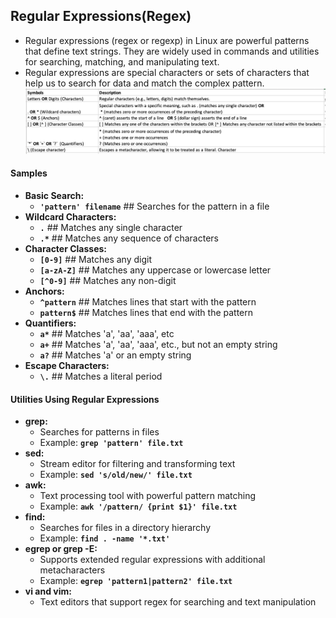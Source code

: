 ## Regular Expressions(Regex)
- Regular expressions (regex or regexp) in Linux are powerful patterns that define text strings. They are widely used in commands and utilities for searching, matching, and manipulating text. 
- Regular expressions are special characters or sets of characters that help us to search for data and match the complex pattern.
![](./images/Regex.png)

#### Samples
- **Basic Search:**
  - **`'pattern' filename`**                       ## Searches for the pattern in a file
- **Wildcard Characters:**
  - **`.`**                                             ## Matches any single character
  - **`.*`**                                            ## Matches any sequence of characters
- **Character Classes:**
  - **`[0-9]`**                                         ## Matches any digit
  - **`[a-zA-Z]`**                                      ## Matches any uppercase or lowercase letter
  - **`[^0-9]`**                                        ## Matches any non-digit
- **Anchors:**
  - **`^pattern`**                                      ## Matches lines that start with the pattern
  - **`pattern$`**                                      ## Matches lines that end with the pattern
- **Quantifiers:**
  - **`a*`**                                            ## Matches 'a', 'aa', 'aaa', etc
  - **`a+`**                                            ## Matches 'a', 'aa', 'aaa', etc., but not an empty string
  - **`a?`**                                            ## Matches 'a' or an empty string
- **Escape Characters:**
  - **`\.`**                                            ## Matches a literal period

#### Utilities Using Regular Expressions
- **grep:**
  - Searches for patterns in files
  - Example: **`grep 'pattern' file.txt`**
- **sed:**
  - Stream editor for filtering and transforming text
  - Example: **`sed 's/old/new/' file.txt`**
- **awk:**
  - Text processing tool with powerful pattern matching
  - Example: **`awk '/pattern/ {print $1}' file.txt`**
- **find:**
  - Searches for files in a directory hierarchy
  - Example: **`find . -name '*.txt'`**
- **egrep or grep -E:**
  - Supports extended regular expressions with additional metacharacters
  - Example: **`egrep 'pattern1|pattern2' file.txt`**
- **vi and vim:**
  - Text editors that support regex for searching and text manipulation
